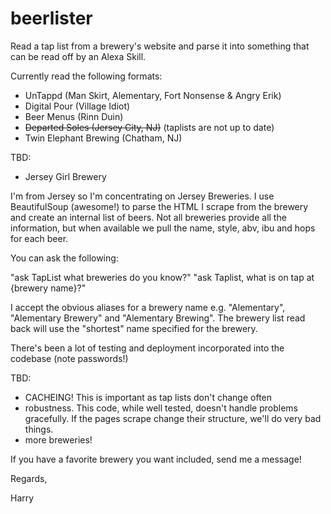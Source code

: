 # beerlister
Read a tap list from a brewery's website and parse it into something that can be read off by an Alexa Skill.

Currently read the following formats:
- UnTappd (Man Skirt, Alementary, Fort Nonsense & Angry Erik)
- Digital Pour (Village Idiot)
- Beer Menus (Rinn Duin)
- ~~Departed Soles (Jersey City, NJ)~~ (taplists are not up to date)
- Twin Elephant Brewing (Chatham, NJ)

TBD:
- Jersey Girl Brewery

I'm from Jersey so I'm concentrating on Jersey Breweries. I use BeautifulSoup (awesome!) to parse the HTML I scrape from the brewery and create an internal list of beers. Not all breweries provide all the information, but when available we pull the name, style, abv, ibu and hops for each beer.

You can ask the following:

"ask TapList what breweries do you know?"
"ask Taplist, what is on tap at {brewery name}?"

I accept the obvious aliases for a brewery name e.g. "Alementary", "Alementary Brewery" and "Alementary Brewing". The brewery list read back will use the "shortest" name specified for the brewery.

There's been a lot of testing and deployment incorporated into the codebase (note passwords!)

TBD:
- CACHEING! This is important as tap lists don't change often
- robustness. This code, while well tested, doesn't handle problems gracefully. If the pages scrape change their structure, we'll do very bad things.
- more breweries!


If you have a favorite brewery you want included, send me a message!

Regards,

Harry
